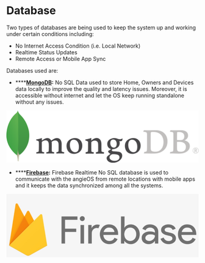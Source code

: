 # Database

Two types of databases are being used to keep the system up and working under certain conditions including:

* No Internet Access Condition \(i.e. Local Network\)
* Realtime Status Updates
* Remote Access or Mobile App Sync

Databases used are:

* \*\*\*\*[**MongoDB**](https://www.mongodb.com/)**:** No SQL Data used to store Home, Owners and Devices data locally to improve the quality and latency issues. Moreover, it is accessible without internet and let the OS keep running standalone without any issues.

![](../../.gitbook/assets/image%20%285%29.png)

* \*\*\*\*[**Firebase**](https://firebase.google.com/)**:** Firebase Realtime No SQL database is used to communicate with the angieOS from remote locations with mobile apps and it keeps the data synchronized among all the systems.

![](../../.gitbook/assets/image%20%286%29.png)



